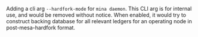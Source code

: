 Adding a cli arg `--hardfork-mode` for `mina daemon`. This CLI arg is for internal use, and would be removed without notice. When enabled, it would try to construct backing database for all relevant ledgers for an operating node in post-mesa-hardfork format.
